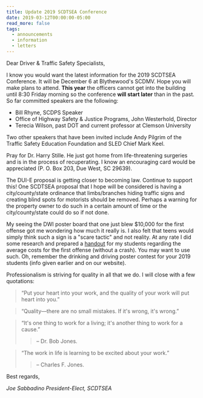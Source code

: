 ```yaml
---
title: Update 2019 SCDTSEA Conference
date: 2019-03-12T00:00:00-05:00
read_more: false
tags:
  - announcements
  - information
  - letters
---
```

Dear Driver & Traffic Safety Specialists,

I know you would want the latest information for the 2019 SCDTSEA Conference. It will be December 6 at Blythewood's SCDMV. Hope you will make plans to attend. **This year** the officers cannot get into the building until 8:30 Friday morning so the conference **will start later** than in the past. So far committed speakers are the following:

* Bill Rhyne, SCDPS Speaker
* Office of Highway Safety & Justice Programs, John Westerhold, Director
* Terecia Wilson, past DOT and current professor at Clemson University

Two other speakers that have been invited include Andy Pilgrim of the Traffic Safety Education Foundation and SLED Chief Mark Keel.

Pray for Dr. Harry Stille. He just got home from life-threatening surgeries and is in the process of recuperating. I know an encouraging card would be appreciated (P. O. Box 203, Due West, SC 29639).

The DUI-E proposal is getting closer to becoming law. Continue to support this! One SCDTSEA proposal that I hope will be considered is having a city/county/state ordinance that limbs/branches hiding traffic signs and creating blind spots for motorists should be removed. Perhaps a warning for the property owner to do such in a certain amount of time or the city/county/state could do so if not done.

My seeing the DWI poster board that one just blew $10,000 for the first offense got me wondering how much it really is. I also felt that teens would simply think such a sign is a "scare tactic" and not reality. At any rate I did some research and prepared a [handout](/static/img/pdf/bac_expense_chart.pdf) for my students regarding the average costs for the first offense (without a crash). You may want to use such. Oh, remember the drinking and driving poster contest for your 2019 students (info given earlier and on our website).

Professionalism is striving for quality in all that we do.  I will close with a few quotations:

> &ldquo;Put your heart into your work, and the quality of your work will put heart into you.&rdquo;

> &ldquo;Quality&mdash;there are no small mistakes. If it's wrong, it's wrong.&rdquo;

> &ldquo;It's one thing to work for a living; it's another thing to work for a cause.&rdquo;
> > &ndash; Dr. Bob Jones.

> &ldquo;The work in life is learning to be excited about your work.&rdquo;
> > &ndash; Charles F. Jones.

Best regards,

*Joe Sabbadino*
*President-Elect, SCDTSEA*
